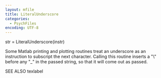 ```yaml
---
layout: mfile
title: LiteralUnderscore
categories:
  - PsychFiles
encoding: UTF-8
---
```


str =  LiteralUnderscore(instr)

Some Matlab printing and plotting routines treat an
underscore as an instruction to subscript the next
character.  Calling this routine inserts a "\\" before
any "\_" in the passed string, so that it will come
out as passed.

SEE ALSO texlabel